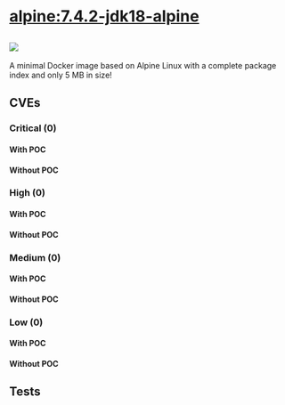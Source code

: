 # [alpine:7.4.2-jdk18-alpine](https://hub.docker.com/_/alpine?tab=tags)
![](https://img.shields.io/static/v1?label=tag&message=7.4.2-jdk18-alpine&color=blue)
---
<p>
A minimal Docker image based on Alpine Linux with a complete package index and only 5 MB in size!
</p>

## CVEs
### Critical (0)
#### With POC

#### Without POC


### High (0)
#### With POC

#### Without POC


### Medium (0)
#### With POC

#### Without POC


### Low (0)
#### With POC

#### Without POC


## Tests
